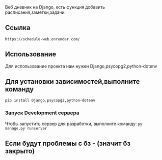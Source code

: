 Веб дневник на Django, есть функция добавить расписания,заметки,задачи.
## Ссылка
``` https://schedule-web.onrender.com/ ```
## Использование
Для использование проекта нам нужен Django,psycopg2,python-dotenv
## Для установки зависимостей,выполните команду
``` pip install Django,psycopg2,python-dotenv ```
### Запуск Development сервера
Чтобы запустить сервер для разработки, выполните команду: 
```py manage.py runserver```

## Если будут проблемы с бз - (значит бз закрыто)
